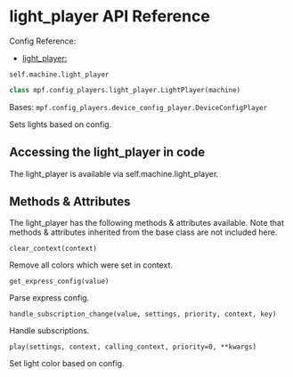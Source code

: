 # light_player API Reference

Config Reference:

* [light_player:](../../../config/light_player.md)

`self.machine.light_player`

``` python
class mpf.config_players.light_player.LightPlayer(machine)
```

Bases: `mpf.config_players.device_config_player.DeviceConfigPlayer`

Sets lights based on config.

## Accessing the light_player in code

The light_player is available via self.machine.light_player.

## Methods & Attributes

The light_player has the following methods & attributes available. Note that methods & attributes inherited from the base class are not included here.

`clear_context(context)`

Remove all colors which were set in context.

`get_express_config(value)`

Parse express config.

`handle_subscription_change(value, settings, priority, context, key)`

Handle subscriptions.

`play(settings, context, calling_context, priority=0, **kwargs)`

Set light color based on config.
